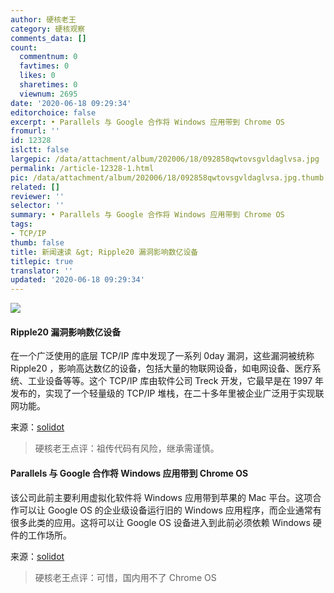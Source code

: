 ```yaml
---
author: 硬核老王
category: 硬核观察
comments_data: []
count:
  commentnum: 0
  favtimes: 0
  likes: 0
  sharetimes: 0
  viewnum: 2695
date: '2020-06-18 09:29:34'
editorchoice: false
excerpt: • Parallels 与 Google 合作将 Windows 应用带到 Chrome OS
fromurl: ''
id: 12328
islctt: false
largepic: /data/attachment/album/202006/18/092858qwtovsgvldaglvsa.jpg
permalink: /article-12328-1.html
pic: /data/attachment/album/202006/18/092858qwtovsgvldaglvsa.jpg.thumb.jpg
related: []
reviewer: ''
selector: ''
summary: • Parallels 与 Google 合作将 Windows 应用带到 Chrome OS
tags:
- TCP/IP
thumb: false
title: 新闻速读 &gt; Ripple20 漏洞影响数亿设备
titlepic: true
translator: ''
updated: '2020-06-18 09:29:34'
---
```


![](/data/attachment/album/202006/18/092858qwtovsgvldaglvsa.jpg)


#### Ripple20 漏洞影响数亿设备


在一个广泛使用的底层 TCP/IP 库中发现了一系列 0day 漏洞，这些漏洞被统称 Ripple20 ，影响高达数亿的设备，包括大量的物联网设备，如电网设备、医疗系统、工业设备等等。这个 TCP/IP 库由软件公司 Treck 开发，它最早是在 1997 年发布的，实现了一个轻量级的 TCP/IP 堆栈，在二十多年里被企业广泛用于实现联网功能。


来源：[solidot](https://www.solidot.org/story?sid=64693)



> 
> 硬核老王点评：祖传代码有风险，继承需谨慎。
> 
> 
> 


#### Parallels 与 Google 合作将 Windows 应用带到 Chrome OS


该公司此前主要利用虚拟化软件将 Windows 应用带到苹果的 Mac 平台。这项合作可以让 Google OS 的企业级设备运行旧的 Windows 应用程序，而企业通常有很多此类的应用。这将可以让 Google OS 设备进入到此前必须依赖 Windows 硬件的工作场所。


来源：[solidot](https://www.solidot.org/story?sid=64692)



> 
> 硬核老王点评：可惜，国内用不了 Chrome OS
> 
> 
>